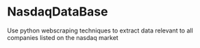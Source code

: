 # NasdaqDataBase
Use python webscraping techniques to extract data relevant to all companies listed on the nasdaq market

